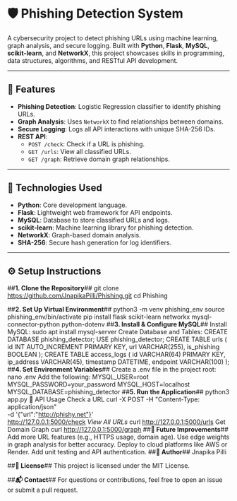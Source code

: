 # 🛡️ Phishing Detection System

A cybersecurity project to detect phishing URLs using machine learning, graph analysis, and secure logging. Built with **Python**, **Flask**, **MySQL**, **scikit-learn**, and **NetworkX**, this project showcases skills in programming, data structures, algorithms, and RESTful API development.

---

## 🚀 Features

- **Phishing Detection**: Logistic Regression classifier to identify phishing URLs.
- **Graph Analysis**: Uses `NetworkX` to find relationships between domains.
- **Secure Logging**: Logs all API interactions with unique SHA-256 IDs.
- **REST API**:
  - `POST /check`: Check if a URL is phishing.
  - `GET /urls`: View all classified URLs.
  - `GET /graph`: Retrieve domain graph relationships.

---

## 🧰 Technologies Used

- **Python**: Core development language.
- **Flask**: Lightweight web framework for API endpoints.
- **MySQL**: Database to store classified URLs and logs.
- **scikit-learn**: Machine learning library for phishing detection.
- **NetworkX**: Graph-based domain analysis.
- **SHA-256**: Secure hash generation for log identifiers.

---

## ⚙️ Setup Instructions

##**1. Clone the Repository**##
git clone https://github.com/JnapikaPilli/Phishing.git
cd Phishing

##**2. Set Up Virtual Environment**##
python3 -m venv phishing_env
source phishing_env/bin/activate
pip install flask scikit-learn networkx mysql-connector-python python-dotenv
##**3. Install & Configure MySQL**##
Install MySQL:
sudo apt install mysql-server
Create Database and Tables:
CREATE DATABASE phishing_detector;
USE phishing_detector;
CREATE TABLE urls (
    id INT AUTO_INCREMENT PRIMARY KEY,
    url VARCHAR(255),
    is_phishing BOOLEAN
);
CREATE TABLE access_logs (
    id VARCHAR(64) PRIMARY KEY,
    ip_address VARCHAR(45),
    timestamp DATETIME,
    endpoint VARCHAR(100)
);
##**4. Set Environment Variables**##
Create a .env file in the project root:
nano .env
Add the following:
MYSQL_USER=root
MYSQL_PASSWORD=your_password
MYSQL_HOST=localhost
MYSQL_DATABASE=phishing_detector
##**5. Run the Application**##
python3 app.py
🔬 API Usage
Check a URL
curl -X POST -H "Content-Type: application/json" \
-d '{"url":"http://phishy.net"}' \
http://127.0.0.1:5000/check
*View All URLs*
curl http://127.0.0.1:5000/urls
Get Domain Graph
curl http://127.0.0.1:5000/graph
##**🌱 Future Improvements**##
Add more URL features (e.g., HTTPS usage, domain age).
Use edge weights in graph analysis for better accuracy.
Deploy to cloud platforms like AWS or Render.
Add unit testing and API authentication.
##**👤 Author**##
Jnapika Pilli

##**📄 License**##
This project is licensed under the MIT License.

##**📬 Contact**##
For questions or contributions, feel free to open an issue or submit a pull request.
